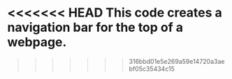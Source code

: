 <<<<<<< HEAD
This code creates a navigation bar for the top of a webpage.
=======

>>>>>>> 316bbd01e5e269a59e14720a3aebf05c35434c15
